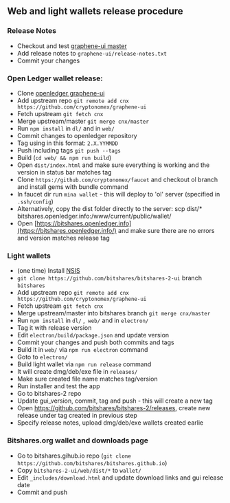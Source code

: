 ## Web and light wallets release procedure

### Release Notes

- Checkout and test [graphene-ui master](https://github.com/cryptonomex/graphene-ui)
- Add release notes to `graphene-ui/release-notes.txt`
- Commit your changes

### Open Ledger wallet release:

- Clone [openledger graphene-ui](https://github.com/openledger/graphene-ui)
- Add upstream repo `git remote add cnx https://github.com/cryptonomex/graphene-ui`
- Fetch upstream `git fetch cnx`
- Merge upstream/master `git merge cnx/master`
- Run `npm install` in `dl/` and in `web/`
- Commit changes to openledger repository
- Tag using in this format: `2.X.YYMMDD`
- Push including tags `git push --tags`
- Build (`cd web/ && npm run build`)
- Open `dist/index.html` and make sure everything is working and the version in status bar matches tag
- Clone `https://github.com/cryptonomex/faucet` and checkout ol branch and install gems with bundle command
- In faucet dir run `mina wallet` - this will deploy to 'ol' server (specified in `.ssh/config`)
- Alternatively, copy the dist folder directly to the server: scp dist/* bitshares.openledger.info:/www/current/public/wallet/
- Open [https://bitshares.openledger.info](https://bitshares.openledger.info/) and make sure there are no errors and version matches release tag

### Light wallets

- (one time) Install [NSIS](http://nsis.sourceforge.net/Main_Page)
- `git clone https://github.com/bitshares/bitshares-2-ui` branch `bitshares`
- Add upstream repo `git remote add cnx https://github.com/cryptonomex/graphene-ui`
- Fetch upstream `git fetch cnx`
- Merge upstream/master into bitshares branch `git merge cnx/master`
- Run `npm install` in `dl/` ,` web/` and in `electron/`
- Tag it with release version
- Edit `electron/build/package.json` and update version
- Commit your changes and push both commits and tags
- Build it in `web/` via `npm run electron` command
- Goto to `electron/`
- Build light wallet via `npm run release` command
- It will create dmg/deb/exe file in `releases/`
- Make sure created file name matches tag/version
- Run installer and test the app
- Go to bitshares-2 repo
- Update gui_version, commit, tag and push - this will create a new tag
- Open https://github.com/bitshares/bitshares-2/releases, create new release under tag created in previous step
- Specify release notes, upload dmg/deb/exe wallets created earlie

### Bitshares.org wallet and downloads page

- Go to bitshares.gihub.io repo (`git clone https://github.com/bitshares/bitshares.github.io`)
- Copy `bitshares-2-ui/web/dist/*` to `wallet/`
- Edit `_includes/download.html` and update download links and gui release date
- Commit and push


